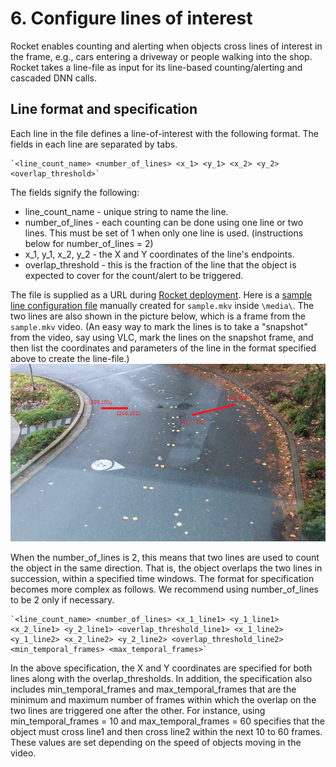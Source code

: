 # 6. Configure lines of interest

Rocket enables counting and alerting when objects cross lines of interest in the frame, e.g., cars entering a driveway or people walking into the shop. Rocket takes a line-file as input for its line-based counting/alerting and cascaded DNN calls. 

## Line format and specification 

Each line in the file defines a line-of-interest with the following format. The fields in each line are separated by tabs.

	`<line_count_name> <number_of_lines> <x_1> <y_1> <x_2> <y_2> <overlap_threshold>`

The fields signify the following:
* line_count_name - unique string to name the line.
* number_of_lines - each counting can be done using one line or two lines. This must be set of 1 when only one line is used. (instructions below for number_of_lines = 2)
* x_1, y_1, x_2, y_2 - the X and Y coordinates of the line's endpoints.
* overlap_threshold - this is the fraction of the line that the object is expected to cover for the count/alert to be triggered.  

The file is supplied as a URL during [Rocket deployment](./07_deploy_to_iot_edge_device.ipynb). Here is a [sample line configuration file](https://aka.ms/linesample) manually created for `sample.mkv` inside `\media\`. The two lines are also shown in the picture below, which is a frame from the `sample.mkv` video. (An easy way to mark the lines is to take a "snapshot" from the video, say using VLC, mark the lines on the snapshot frame, and then list the coordinates and parameters of the line in the format specified above to create the line-file.)  
	<img src="documents/_line_sample.png" alt="sampleline" width="700">

When the number_of_lines is 2, this means that two lines are used to count the object in the same direction. That is, the object overlaps the two lines in succession, within a specified time windows. The format for specification becomes more complex as follows. We recommend using number_of_lines to be 2 only if necessary.  

	`<line_count_name> <number_of_lines> <x_1_line1> <y_1_line1> <x_2_line1> <y_2_line1> <overlap_threshold_line1> <x_1_line2> <y_1_line2> <x_2_line2> <y_2_line2> <overlap_threshold_line2> <min_temporal_frames> <max_temporal_frames>`

In the above specification, the X and Y coordinates are specified for both lines along with the overlap_thresholds. In addition, the specification also includes min_temporal_frames and max_temporal_frames that are the minimum and maximum number of frames within which the overlap on the two lines are triggered one after the other. For instance, using min_temporal_frames = 10 and max_temporal_frames = 60 specifies that the object must cross line1 and then cross line2 within the next 10 to 60 frames. These values are set depending on the speed of objects moving in the video.